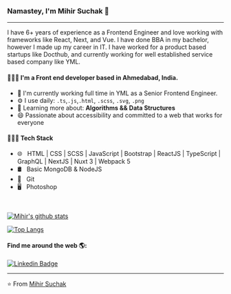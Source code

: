 ### Namastey, I'm Mihir Suchak 🙏

---

I have 6+ years of experience as a Frontend Engineer and love working with frameworks like React, Next, and Vue. I have done BBA in my bachelor, however I made up my career in IT. I have worked for a product based startups like Docthub, and currently working for well established service based company like YML.

#### 👨🏻‍💻 I'm a Front end developer based in Ahmedabad, India.

- 🏢 I'm currently working full time in YML as a Senior Frontend Engineer.
- ⚙️ I use daily: `.ts`,`.js`,`.html`, `.scss`, `.svg`, `.png`
- 🌱 Learning more about: **Algorithms && Data Structures**
- 😄 Passionate about accessibility and committed to a web that works for everyone

#### 👨🏻‍💻 Tech Stack

- 🌐 &nbsp; HTML | CSS | SCSS | JavaScript | Bootstrap | ReactJS | TypeScript | GraphQL | NextJS | Nuxt 3 | Webpack 5
- 🛢 &nbsp; Basic MongoDB & NodeJS
- 🔧 &nbsp; Git
- 🖥 &nbsp; Photoshop

<br/>

[![Mihir's github stats](https://github-readme-stats.vercel.app/api?username=mihirsuchak11&show_icons=true&theme=radical)](https://github.com/mihirsuchak11)

[![Top Langs](https://github-readme-stats.vercel.app/api/top-langs/?username=mihirsuchak11&show_icons=true&theme=radical)](https://github.com/mihirsuchak11)


#### Find me around the web 🌎:

[![Linkedin Badge](https://img.shields.io/badge/IN-mihirsuchak-blue?link=https://www.linkedin.com/in/mihir-suchak/)](https://www.linkedin.com/in/mihir-suchak/)

---

⭐️ From [Mihir Suchak](https://github.com/mihirsuchak11)
